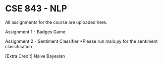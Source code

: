 # CSE 843 - NLP

All assignments for the course are uploaded here.

Assignment 1 - Badges Game

Assignment 2 - Sentiment Classifier
*Please run main.py for the sentiment classification

[Extra Credit] Naive Bayesian
